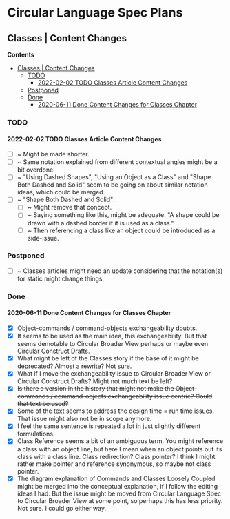 Circular Language Spec Plans
============================

Classes | Content Changes
-------------------------

__Contents__

- [Classes | Content Changes](#classes--content-changes)
    - [TODO](#todo)
        - [2022-02-02 TODO Classes Article Content Changes](#2022-02-02-todo-classes-article-content-changes)
    - [Postponed](#postponed)
    - [Done](#done)
        - [2020-06-11 Done Content Changes for Classes Chapter](#2020-06-11-done-content-changes-for-classes-chapter)

### TODO

#### 2022-02-02 TODO Classes Article Content Changes

- [ ] ~ Might be made shorter.
- [ ] ~ Same notation explained from different contextual angles might be a bit overdone.
- [ ] ~ "Using Dashed Shapes", "Using an Object as a Class" and "Shape Both Dashed and Solid" seem to be going on about similar notation ideas, which could be merged.
- [ ] ~ "Shape Both Dashed and Solid": 
    - [ ] ~ Might remove that concept.
    - [ ] ~ Saying something like this, might be adequate: "A shape could be drawn with a dashed border if it is used as a class."
    - [ ] ~ Then referencing a class like an object could be introduced as a side-issue.

### Postponed

- [ ] ~ Classes articles might need an update considering that the notation(s) for static might change things.

### Done

#### 2020-06-11 Done Content Changes for Classes Chapter

- [x] Object-commands / command-objects exchangeability doubts.
- [x] It seems to be used as the main idea, this exchangeability. But that seems demotable to Circular Broader View perhaps or maybe even Circular Construct Drafts.
- [x] What might be left of the Classes story if the base of it might be deprecated? Almost a rewrite? Not sure.
- [x] What if I move the exchangeability issue to Circular Broader View or Circular Construct Drafts? Might not much text be left?
- [x] ~~Is there a version in the history that might not make the Object-commands / command-objects exchangeability issue centric? Could that text be used?~~
- [x] Some of the text seems to address the design time = run time issues. That issue might also not be in scope anymore.
- [x] I feel the same sentence is repeated a lot in just slightly different formulations.
- [x] Class Reference seems a bit of an ambiguous term. You might reference a class with an object line, but here I mean when an object points out its class with a class line. Class redirection? Class pointer? I think I might rather make pointer and reference synonymous, so maybe not class pointer.
- [x] The diagram explanation of Commands and Classes Loosely Coupled might be merged into the conceptual explanation, if I follow the editing ideas I had. But the issue might be moved from Circular Language Spec to Circular Broader View at some point, so perhaps this has less priority. Not sure. I could go either way.